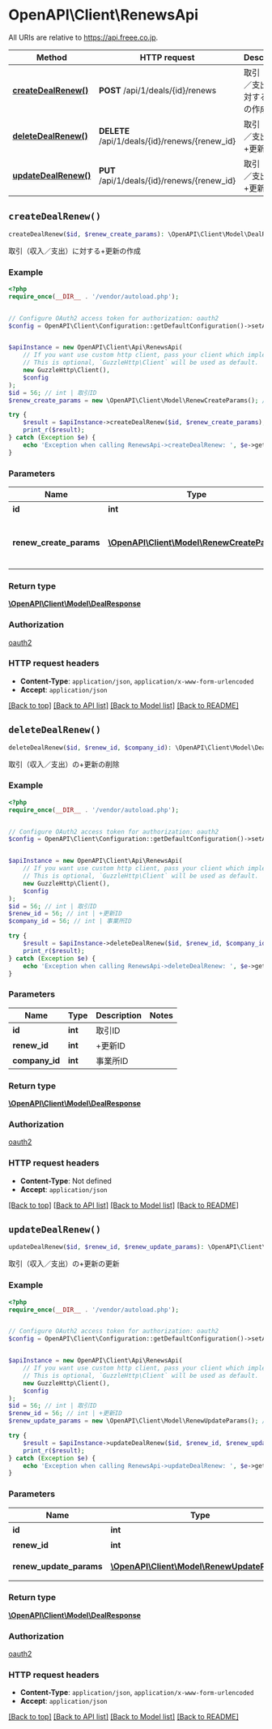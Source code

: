 # OpenAPI\Client\RenewsApi

All URIs are relative to https://api.freee.co.jp.

Method | HTTP request | Description
------------- | ------------- | -------------
[**createDealRenew()**](RenewsApi.md#createDealRenew) | **POST** /api/1/deals/{id}/renews | 取引（収入／支出）に対する+更新の作成
[**deleteDealRenew()**](RenewsApi.md#deleteDealRenew) | **DELETE** /api/1/deals/{id}/renews/{renew_id} | 取引（収入／支出）の+更新の削除
[**updateDealRenew()**](RenewsApi.md#updateDealRenew) | **PUT** /api/1/deals/{id}/renews/{renew_id} | 取引（収入／支出）の+更新の更新


## `createDealRenew()`

```php
createDealRenew($id, $renew_create_params): \OpenAPI\Client\Model\DealResponse
```

取引（収入／支出）に対する+更新の作成

### Example

```php
<?php
require_once(__DIR__ . '/vendor/autoload.php');


// Configure OAuth2 access token for authorization: oauth2
$config = OpenAPI\Client\Configuration::getDefaultConfiguration()->setAccessToken('YOUR_ACCESS_TOKEN');


$apiInstance = new OpenAPI\Client\Api\RenewsApi(
    // If you want use custom http client, pass your client which implements `GuzzleHttp\ClientInterface`.
    // This is optional, `GuzzleHttp\Client` will be used as default.
    new GuzzleHttp\Client(),
    $config
);
$id = 56; // int | 取引ID
$renew_create_params = new \OpenAPI\Client\Model\RenewCreateParams(); // \OpenAPI\Client\Model\RenewCreateParams | 取引（収入／支出）に対する+更新の情報

try {
    $result = $apiInstance->createDealRenew($id, $renew_create_params);
    print_r($result);
} catch (Exception $e) {
    echo 'Exception when calling RenewsApi->createDealRenew: ', $e->getMessage(), PHP_EOL;
}
```

### Parameters

Name | Type | Description  | Notes
------------- | ------------- | ------------- | -------------
 **id** | **int**| 取引ID |
 **renew_create_params** | [**\OpenAPI\Client\Model\RenewCreateParams**](../Model/RenewCreateParams.md)| 取引（収入／支出）に対する+更新の情報 |

### Return type

[**\OpenAPI\Client\Model\DealResponse**](../Model/DealResponse.md)

### Authorization

[oauth2](../../README.md#oauth2)

### HTTP request headers

- **Content-Type**: `application/json`, `application/x-www-form-urlencoded`
- **Accept**: `application/json`

[[Back to top]](#) [[Back to API list]](../../README.md#endpoints)
[[Back to Model list]](../../README.md#models)
[[Back to README]](../../README.md)

## `deleteDealRenew()`

```php
deleteDealRenew($id, $renew_id, $company_id): \OpenAPI\Client\Model\DealResponse
```

取引（収入／支出）の+更新の削除

### Example

```php
<?php
require_once(__DIR__ . '/vendor/autoload.php');


// Configure OAuth2 access token for authorization: oauth2
$config = OpenAPI\Client\Configuration::getDefaultConfiguration()->setAccessToken('YOUR_ACCESS_TOKEN');


$apiInstance = new OpenAPI\Client\Api\RenewsApi(
    // If you want use custom http client, pass your client which implements `GuzzleHttp\ClientInterface`.
    // This is optional, `GuzzleHttp\Client` will be used as default.
    new GuzzleHttp\Client(),
    $config
);
$id = 56; // int | 取引ID
$renew_id = 56; // int | +更新ID
$company_id = 56; // int | 事業所ID

try {
    $result = $apiInstance->deleteDealRenew($id, $renew_id, $company_id);
    print_r($result);
} catch (Exception $e) {
    echo 'Exception when calling RenewsApi->deleteDealRenew: ', $e->getMessage(), PHP_EOL;
}
```

### Parameters

Name | Type | Description  | Notes
------------- | ------------- | ------------- | -------------
 **id** | **int**| 取引ID |
 **renew_id** | **int**| +更新ID |
 **company_id** | **int**| 事業所ID |

### Return type

[**\OpenAPI\Client\Model\DealResponse**](../Model/DealResponse.md)

### Authorization

[oauth2](../../README.md#oauth2)

### HTTP request headers

- **Content-Type**: Not defined
- **Accept**: `application/json`

[[Back to top]](#) [[Back to API list]](../../README.md#endpoints)
[[Back to Model list]](../../README.md#models)
[[Back to README]](../../README.md)

## `updateDealRenew()`

```php
updateDealRenew($id, $renew_id, $renew_update_params): \OpenAPI\Client\Model\DealResponse
```

取引（収入／支出）の+更新の更新

### Example

```php
<?php
require_once(__DIR__ . '/vendor/autoload.php');


// Configure OAuth2 access token for authorization: oauth2
$config = OpenAPI\Client\Configuration::getDefaultConfiguration()->setAccessToken('YOUR_ACCESS_TOKEN');


$apiInstance = new OpenAPI\Client\Api\RenewsApi(
    // If you want use custom http client, pass your client which implements `GuzzleHttp\ClientInterface`.
    // This is optional, `GuzzleHttp\Client` will be used as default.
    new GuzzleHttp\Client(),
    $config
);
$id = 56; // int | 取引ID
$renew_id = 56; // int | +更新ID
$renew_update_params = new \OpenAPI\Client\Model\RenewUpdateParams(); // \OpenAPI\Client\Model\RenewUpdateParams | +更新の更新情報

try {
    $result = $apiInstance->updateDealRenew($id, $renew_id, $renew_update_params);
    print_r($result);
} catch (Exception $e) {
    echo 'Exception when calling RenewsApi->updateDealRenew: ', $e->getMessage(), PHP_EOL;
}
```

### Parameters

Name | Type | Description  | Notes
------------- | ------------- | ------------- | -------------
 **id** | **int**| 取引ID |
 **renew_id** | **int**| +更新ID |
 **renew_update_params** | [**\OpenAPI\Client\Model\RenewUpdateParams**](../Model/RenewUpdateParams.md)| +更新の更新情報 |

### Return type

[**\OpenAPI\Client\Model\DealResponse**](../Model/DealResponse.md)

### Authorization

[oauth2](../../README.md#oauth2)

### HTTP request headers

- **Content-Type**: `application/json`, `application/x-www-form-urlencoded`
- **Accept**: `application/json`

[[Back to top]](#) [[Back to API list]](../../README.md#endpoints)
[[Back to Model list]](../../README.md#models)
[[Back to README]](../../README.md)
